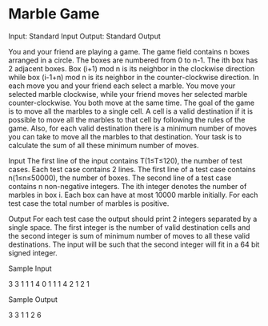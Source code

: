Marble Game
=============================
Input: Standard Input 
Output: Standard Output 
 
You and your friend are playing a game. The game field contains n boxes arranged in a circle. The boxes are numbered from 0 to n-1. The ith box has 2 adjacent boxes. Box (i+1) mod n is its neighbor in the clockwise direction while box (i-1+n) mod n is its neighbor in the counter-clockwise direction. In each move you and your friend each select a marble. You move your selected marble clockwise, while your friend moves her selected marble counter-clockwise. You both move at the same time. The goal of the game is to move all the marbles to a single cell. A cell is a valid destination if it is possible to move all the marbles to that cell by following the rules of the game. Also, for each valid destination there is a minimum number of moves you can take to move all the marbles to that destination. Your task is to calculate the sum of all these minimum number of moves. 
 
Input 
The first line of the input contains T(1≤T≤120), the number of test cases. Each test case contains 2 lines.  The first line of a test case contains n(1≤n≤50000), the number of boxes. The second line of a test case contains n non-negative integers. The ith integer denotes the number of marbles in box i. Each box can have at most 10000 marble initially. For each test case the total number of marbles is positive. 
 
Output 
For each test case the output should print 2 integers separated by a single space. The first integer is the number of valid destination cells and the second integer is sum of minimum number of moves to all these valid destinations. The input will be such that the second integer will fit in a 64 bit signed integer. 
 
Sample Input 

3 
3 
1 1 1 
4 
0 1 1 1 
4 
2 1 2 1 


Sample Output 
 
3 3 
1 1 
2 6